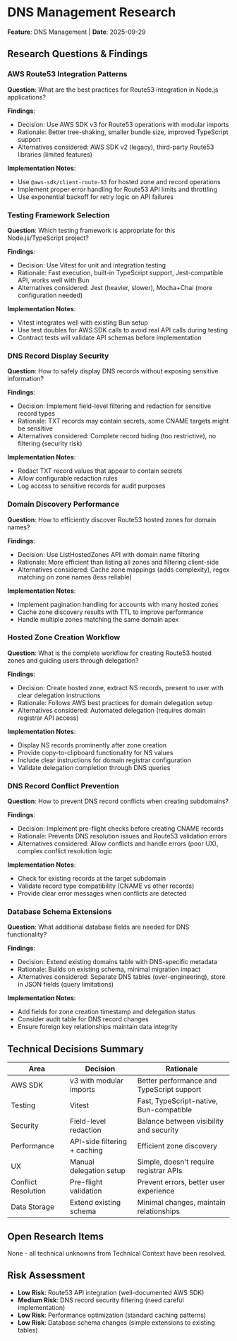 # DNS Management Research

**Feature**: DNS Management | **Date**: 2025-09-29

## Research Questions & Findings

### AWS Route53 Integration Patterns

**Question**: What are the best practices for Route53 integration in Node.js applications?

**Findings**:

- Decision: Use AWS SDK v3 for Route53 operations with modular imports
- Rationale: Better tree-shaking, smaller bundle size, improved TypeScript support
- Alternatives considered: AWS SDK v2 (legacy), third-party Route53 libraries (limited features)

**Implementation Notes**:

- Use `@aws-sdk/client-route-53` for hosted zone and record operations
- Implement proper error handling for Route53 API limits and throttling
- Use exponential backoff for retry logic on API failures

### Testing Framework Selection

**Question**: Which testing framework is appropriate for this Node.js/TypeScript project?

**Findings**:

- Decision: Use Vitest for unit and integration testing
- Rationale: Fast execution, built-in TypeScript support, Jest-compatible API, works well with Bun
- Alternatives considered: Jest (heavier, slower), Mocha+Chai (more configuration needed)

**Implementation Notes**:

- Vitest integrates well with existing Bun setup
- Use test doubles for AWS SDK calls to avoid real API calls during testing
- Contract tests will validate API schemas before implementation

### DNS Record Display Security

**Question**: How to safely display DNS records without exposing sensitive information?

**Findings**:

- Decision: Implement field-level filtering and redaction for sensitive record types
- Rationale: TXT records may contain secrets, some CNAME targets might be sensitive
- Alternatives considered: Complete record hiding (too restrictive), no filtering (security risk)

**Implementation Notes**:

- Redact TXT record values that appear to contain secrets
- Allow configurable redaction rules
- Log access to sensitive records for audit purposes

### Domain Discovery Performance

**Question**: How to efficiently discover Route53 hosted zones for domain names?

**Findings**:

- Decision: Use ListHostedZones API with domain name filtering
- Rationale: More efficient than listing all zones and filtering client-side
- Alternatives considered: Cache zone mappings (adds complexity), regex matching on zone names (less reliable)

**Implementation Notes**:

- Implement pagination handling for accounts with many hosted zones
- Cache zone discovery results with TTL to improve performance
- Handle multiple zones matching the same domain apex

### Hosted Zone Creation Workflow

**Question**: What is the complete workflow for creating Route53 hosted zones and guiding users through delegation?

**Findings**:

- Decision: Create hosted zone, extract NS records, present to user with clear delegation instructions
- Rationale: Follows AWS best practices for domain delegation setup
- Alternatives considered: Automated delegation (requires domain registrar API access)

**Implementation Notes**:

- Display NS records prominently after zone creation
- Provide copy-to-clipboard functionality for NS values
- Include clear instructions for domain registrar configuration
- Validate delegation completion through DNS queries

### DNS Record Conflict Prevention

**Question**: How to prevent DNS record conflicts when creating subdomains?

**Findings**:

- Decision: Implement pre-flight checks before creating CNAME records
- Rationale: Prevents DNS resolution issues and Route53 validation errors
- Alternatives considered: Allow conflicts and handle errors (poor UX), complex conflict resolution logic

**Implementation Notes**:

- Check for existing records at the target subdomain
- Validate record type compatibility (CNAME vs other records)
- Provide clear error messages when conflicts are detected

### Database Schema Extensions

**Question**: What additional database fields are needed for DNS functionality?

**Findings**:

- Decision: Extend existing domains table with DNS-specific metadata
- Rationale: Builds on existing schema, minimal migration impact
- Alternatives considered: Separate DNS tables (over-engineering), store in JSON fields (query limitations)

**Implementation Notes**:

- Add fields for zone creation timestamp and delegation status
- Consider audit table for DNS record changes
- Ensure foreign key relationships maintain data integrity

## Technical Decisions Summary

| Area                | Decision                     | Rationale                                 |
| ------------------- | ---------------------------- | ----------------------------------------- |
| AWS SDK             | v3 with modular imports      | Better performance and TypeScript support |
| Testing             | Vitest                       | Fast, TypeScript-native, Bun-compatible   |
| Security            | Field-level redaction        | Balance between visibility and security   |
| Performance         | API-side filtering + caching | Efficient zone discovery                  |
| UX                  | Manual delegation setup      | Simple, doesn't require registrar APIs    |
| Conflict Resolution | Pre-flight validation        | Prevent errors, better user experience    |
| Data Storage        | Extend existing schema       | Minimal changes, maintain relationships   |

## Open Research Items

None - all technical unknowns from Technical Context have been resolved.

## Risk Assessment

- **Low Risk**: Route53 API integration (well-documented AWS SDK)
- **Medium Risk**: DNS record security filtering (need careful implementation)
- **Low Risk**: Performance optimization (standard caching patterns)
- **Low Risk**: Database schema changes (simple extensions to existing tables)
